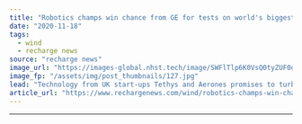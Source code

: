 ```yaml
---
title: "Robotics champs win chance from GE for tests on world's biggest wind turbine"
date: "2020-11-18"
tags: 
  - wind
  - recharge news
source: "recharge news"
image_url: "https://images-global.nhst.tech/image/SWFlTlp6K0VsQ0tyZUF0dG0wdXJ1UVgrNElJcmYyZEZabFlybEprNE11Zz0=/nhst/binary/c88a78cbca695d1c0f9a1b523a90033b"
image_fp: "/assets/img/post_thumbnails/127.jpg"
lead: "Technology from UK start-ups Tethys and Aerones promises to turbocharge blade maintenance and save the offshore wind sector 40% on inspection costs"
article_url: "https://www.rechargenews.com/wind/robotics-champs-win-chance-from-ge-for-tests-on-worlds-biggest-wind-turbine/2-1-914976"
---
```


---
